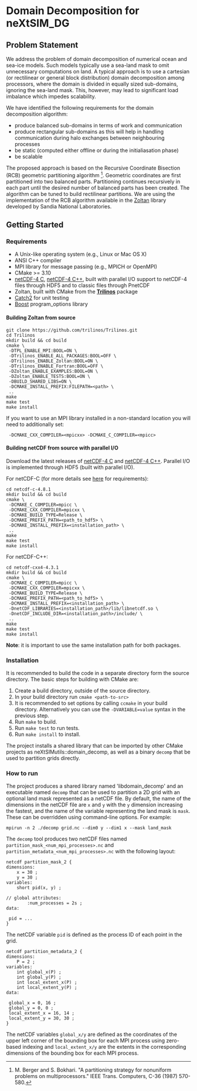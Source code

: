 # Domain Decomposition for neXtSIM_DG

## Problem Statement

We address the problem of domain decomposition of numerical ocean and sea-ice models. Such models typically use a sea-land mask to omit unnecessary computations on land. A typical approach is to use a cartesian (or rectilinear or general block distribution) domain decomposition among processors, where the domain is divided in equally sized sub-domains, ignoring the sea-land mask. This, however, may lead to significant load imbalance which impedes scalability.

We have identified the following requirements for the domain decomposition algorithm:
 - produce balanced sub-domains in terms of work and communication
 - produce rectangular sub-domains as this will help in handling communication during halo exchanges between neighbouring processes
 - be static (computed either offline or during the initialiasation phase)
 - be scalable

The proposed approach is based on the Recursive Coordinate Bisection (RCB) geometric partitioning algorithm [^1]. Geometric coordinates are first partitioned into two balanced parts. Partitioning continues recursively in each part until the desired number of balanced parts has been created. The algorithm can be tuned to build rectilinear partitions. We are using the implementation of the RCB algorithm available in the [Zoltan](https://sandialabs.github.io/Zoltan/) library developed by Sandia National Laboratories.

[^1]: M. Berger and S. Bokhari. "A partitioning strategy for nonuniform problems on multiprocessors." IEEE Trans. Computers, C-36 (1987) 570-580.

## Getting Started

### Requirements
* A Unix-like operating system (e.g., Linux or Mac OS X)
* ANSI C++ compiler
* MPI library for message passing (e.g., MPICH or OpenMPI)
* CMake >= 3.10
* [netCDF-4 C](https://github.com/Unidata/netcdf-c/releases/tag/v4.8.1), [netCDF-4 C++](https://github.com/Unidata/netcdf-cxx4/releases/tag/v4.3.1), built with parallel I/O support to netCDF-4 files through HDF5 and to classic files through PnetCDF
* Zoltan, built with CMake from the **[Trilinos](https://github.com/trilinos/Trilinos.git)** package
* [Catch2](https://github.com/catchorg/Catch2) for unit testing
* [Boost](https://www.boost.org/) program_options library

#### Building Zoltan from source

```
git clone https://github.com/trilinos/Trilinos.git
cd Trilinos
mkdir build && cd build
cmake \
 -DTPL_ENABLE_MPI:BOOL=ON \
 -DTrilinos_ENABLE_ALL_PACKAGES:BOOL=OFF \
 -DTrilinos_ENABLE_Zoltan:BOOL=ON \
 -DTrilinos_ENABLE_Fortran:BOOL=OFF \
 -DZoltan_ENABLE_EXAMPLES:BOOL=ON \
 -DZoltan_ENABLE_TESTS:BOOL=ON \
 -DBUILD_SHARED_LIBS=ON \
 -DCMAKE_INSTALL_PREFIX:FILEPATH=<path> \
 ..
make
make test
make install
```

If you want to use an MPI library installed in a non-standard location you will need to additionally set:
```
 -DCMAKE_CXX_COMPILER=<mpicxx> -DCMAKE_C_COMPILER=<mpicc>
```

#### Building netCDF from source with parallel I/O
Download the latest releases of [netCDF-4 C](https://github.com/Unidata/netcdf-c/releases/tag/v4.8.1) and [netCDF-4 C++](https://github.com/Unidata/netcdf-cxx4/releases/tag/v4.3.1). Parallel I/O is implemented through HDF5 (built with parallel I/O).

For netCDF-C (for more details see [here](https://docs.unidata.ucar.edu/netcdf-c/current/netCDF-CMake.html) for requirements):
```
cd netcdf-c-4.8.1
mkdir build && cd build
cmake \
 -DCMAKE_C_COMPILER=mpicc \
 -DCMAKE_CXX_COMPILER=mpicxx \
 -DCMAKE_BUILD_TYPE=Release \
 -DCMAKE_PREFIX_PATH=<path_to_hdf5> \
 -DCMAKE_INSTALL_PREFIX=<installation_path> \
 ..
make
make test
make install
```

For netCDF-C++:
```
cd netcdf-cxx4-4.3.1
mkdir build && cd build
cmake \
 -DCMAKE_C_COMPILER=mpicc \
 -DCMAKE_CXX_COMPILER=mpicxx \
 -DCMAKE_BUILD_TYPE=Release \
 -DCMAKE_PREFIX_PATH=<path_to_hdf5> \
 -DCMAKE_INSTALL_PREFIX=<installation_path> \
 -DnetCDF_LIBRARIES=<installation_path>/lib/libnetcdf.so \
 -DnetCDF_INCLUDE_DIR=<installation_path>/include/ \
 ..
make
make test
make install
```

**Note**: it is important to use the same installation path for both packages.

### Installation
It is recommended to build the code in a separate directory form the source directory. The basic steps for building with CMake are:
1. Create a build directory, outside of the source directory.
2. In your build directory run `cmake <path-to-src>`
3. It is recommended to set options by calling `ccmake` in your build directory. Alternatively you can use the `-DVARIABLE=value` syntax in the previous step.
4. Run `make` to build.
5. Run `make test` to run tests.
6. Run `make install` to install.

The project installs a shared library that can be imported by other CMake projects as neXtSIMutils::domain_decomp, as well as a binary `decomp` that be used to partition grids directly.

### How to run
The project produces a shared library named 'libdomain_decomp' and an executable named `decomp` that can be used to partition a 2D grid with an optional land mask represented as a netCDF file. By default, the name of the dimensions in the netCDF file are `x` and `y` with the `y` dimension increasing the fastest, and the name of the variable representing the land mask is `mask`. These can be overridden using command-line options. For example:
```
mpirun -n 2 ./decomp grid.nc --dim0 y --dim1 x --mask land_mask
```

The `decomp` tool produces two netCDF files named `partition_mask_<num_mpi_processes>.nc` and `partition_metadata_<num_mpi_processes>.nc` with the following layout:

```
netcdf partition_mask_2 {
dimensions:
	x = 30 ;
	y = 30 ;
variables:
	short pid(x, y) ;

// global attributes:
		:num_processes = 2s ;
data:

 pid = ...
}
```

The netCDF variable `pid` is defined as the process ID of each point in the grid.

```
netcdf partition_metadata_2 {
dimensions:
	P = 2 ;
variables:
	int global_x(P) ;
	int global_y(P) ;
	int local_extent_x(P) ;
	int local_extent_y(P) ;
data:

 global_x = 0, 16 ;
 global_y = 0, 0 ;
 local_extent_x = 16, 14 ;
 local_extent_y = 30, 30 ;
}

```

The netCDF variables `global_x/y` are defined as the coordinates of the upper left corner of the bounding box for each MPI process using zero-based indexing and `local_extent_x/y` are the extents in the corresponding dimensions of the bounding box for each MPI process.